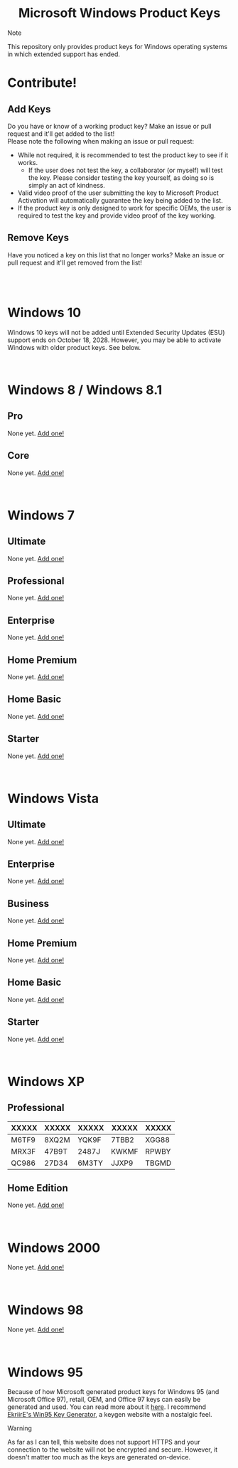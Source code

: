 <div align=center>

# Microsoft Windows Product Keys

</div>

> [!NOTE]
> This repository only provides product keys for Windows operating systems in which extended support has ended.

# Contribute!
## Add Keys
Do you have or know of a working product key? Make an issue or pull request and it'll get added to the list!\
Please note the following when making an issue or pull request:
- While not required, it is recommended to test the product key to see if it works.
  - If the user does not test the key, a collaborator (or myself) will test the key. Please consider testing the key yourself, as doing so is simply an act of kindness.
- Valid video proof of the user submitting the key to Microsoft Product Activation will automatically guarantee the key being added to the list.
- If the product key is only designed to work for specific OEMs, the user is required to test the key and provide video proof of the key working.

## Remove Keys
Have you noticed a key on this list that no longer works? Make an issue or pull request and it'll get removed from the list!


<br>
<br>


# Windows 10
Windows 10 keys will not be added until Extended Security Updates (ESU) support ends on October 18, 2028. However, you may be able to activate Windows with older product keys. See below.


<br>


# Windows 8 / Windows 8.1
## Pro
None yet. [Add one!](#add-keys)

## Core
None yet. [Add one!](#add-keys)


<br>


# Windows 7
## Ultimate
None yet. [Add one!](#add-keys)

## Professional
None yet. [Add one!](#add-keys)

## Enterprise
None yet. [Add one!](#add-keys)

## Home Premium
None yet. [Add one!](#add-keys)

## Home Basic
None yet. [Add one!](#add-keys)

## Starter
None yet. [Add one!](#add-keys)


<br>


# Windows Vista
## Ultimate
None yet. [Add one!](#add-keys)

## Enterprise
None yet. [Add one!](#add-keys)

## Business
None yet. [Add one!](#add-keys)

## Home Premium
None yet. [Add one!](#add-keys)

## Home Basic
None yet. [Add one!](#add-keys)

## Starter
None yet. [Add one!](#add-keys)


<br>


# Windows XP
## Professional
| XXXXX | XXXXX | XXXXX | XXXXX | XXXXX |
| - | - | - | - | - |
| M6TF9 | 8XQ2M | YQK9F | 7TBB2 | XGG88 |
| MRX3F | 47B9T | 2487J | KWKMF | RPWBY |
| QC986 | 27D34 | 6M3TY | JJXP9 | TBGMD |

## Home Edition
None yet. [Add one!](#add-keys)


<br>


# Windows 2000
None yet. [Add one!](#add-keys)


<br>


# Windows 98
None yet. [Add one!](#add-keys)


<br>


# Windows 95
Because of how Microsoft generated product keys for Windows 95 (and Microsoft Office 97), retail, OEM, and Office 97 keys can easily be generated and used. You can read more about it [here](https://en.wikipedia.org/wiki/Product_key#Windows_95_retail_key). I recommend [EkriirE's Win95 Key Generator](https://retro.network/win95/keygen), a keygen website with a nostalgic feel.
> [!WARNING]
> As far as I can tell, this website does not support HTTPS and your connection to the website will not be encrypted and secure. However, it doesn't matter too much as the keys are generated on-device.


<!-- Bush hid the facts
